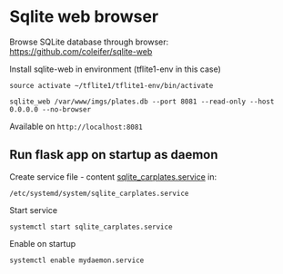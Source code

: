 # Sqlite web browser

Browse SQLite database through browser: https://github.com/coleifer/sqlite-web

Install sqlite-web in environment (tflite1-env in this case)
```
source activate ~/tflite1/tflite1-env/bin/activate

sqlite_web /var/www/imgs/plates.db --port 8081 --read-only --host 0.0.0.0 --no-browser
```

Available on ```http://localhost:8081```

## Run flask app on startup as daemon

Create service file - content [sqlite_carplates.service](sqlite_carplates.service) in:
```
/etc/systemd/system/sqlite_carplates.service
```

Start service 
```
systemctl start sqlite_carplates.service
```

Enable on startup
```
systemctl enable mydaemon.service 
```